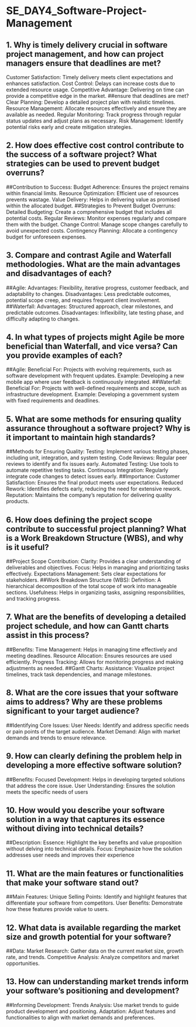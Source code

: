 # SE_DAY4_Software-Project-Management
## 1. Why is timely delivery crucial in software project management, and how can project managers ensure that deadlines are met?
Customer Satisfaction: Timely delivery meets client expectations and enhances satisfaction.
Cost Control: Delays can increase costs due to extended resource usage.
Competitive Advantage: Delivering on time can provide a competitive edge in the market.
##ensure that deadlines are met?
Clear Planning: Develop a detailed project plan with realistic timelines.
Resource Management: Allocate resources effectively and ensure they are available as needed.
Regular Monitoring: Track progress through regular status updates and adjust plans as necessary.
Risk Management: Identify potential risks early and create mitigation strategies.

## 2. How does effective cost control contribute to the success of a software project? What strategies can be used to prevent budget overruns?
##Contribution to Success:
Budget Adherence: Ensures the project remains within financial limits.
Resource Optimization: Efficient use of resources prevents wastage.
Value Delivery: Helps in delivering value as promised within the allocated budget.
##Strategies to Prevent Budget Overruns:
Detailed Budgeting: Create a comprehensive budget that includes all potential costs.
Regular Reviews: Monitor expenses regularly and compare them with the budget.
Change Control: Manage scope changes carefully to avoid unexpected costs.
Contingency Planning: Allocate a contingency budget for unforeseen expenses.

## 3. Compare and contrast Agile and Waterfall methodologies. What are the main advantages and disadvantages of each?
##Agile:
Advantages: Flexibility, iterative progress, customer feedback, and adaptability to changes.
Disadvantages: Less predictable outcomes, potential scope creep, and requires frequent client involvement.
##Waterfall:
Advantages: Structured approach, clear milestones, and predictable outcomes.
Disadvantages: Inflexibility, late testing phase, and difficulty adapting to changes.

## 4. In what types of projects might Agile be more beneficial than Waterfall, and vice versa? Can you provide examples of each?
##Agile:
Beneficial For: Projects with evolving requirements, such as software development with frequent updates.
Example: Developing a new mobile app where user feedback is continuously integrated.
##Waterfall:
Beneficial For: Projects with well-defined requirements and scope, such as infrastructure development.
Example: Developing a government system with fixed requirements and deadlines.

## 5. What are some methods for ensuring quality assurance throughout a software project? Why is it important to maintain high standards?
##Methods for Ensuring Quality:
Testing: Implement various testing phases, including unit, integration, and system testing.
Code Reviews: Regular peer reviews to identify and fix issues early.
Automated Testing: Use tools to automate repetitive testing tasks.
Continuous Integration: Regularly integrate code changes to detect issues early.
##Importance:
Customer Satisfaction: Ensures the final product meets user expectations.
Reduced Rework: Identifies defects early, reducing the need for extensive rework.
Reputation: Maintains the company’s reputation for delivering quality products.

## 6. How does defining the project scope contribute to successful project planning? What is a Work Breakdown Structure (WBS), and why is it useful?
##Project Scope Contribution:
Clarity: Provides a clear understanding of deliverables and objectives.
Focus: Helps in managing and prioritizing tasks effectively.
Expectations Management: Sets clear expectations for stakeholders.
##Work Breakdown Structure (WBS):
Definition: A hierarchical decomposition of the total scope of work into manageable sections.
Usefulness: Helps in organizing tasks, assigning responsibilities, and tracking progress.

## 7. What are the benefits of developing a detailed project schedule, and how can Gantt charts assist in this process?
##Benefits:
Time Management: Helps in managing time effectively and meeting deadlines.
Resource Allocation: Ensures resources are used efficiently.
Progress Tracking: Allows for monitoring progress and making adjustments as needed.
##Gantt Charts:
Assistance: Visualize project timelines, track task dependencies, and manage milestones.

## 8. What are the core issues that your software aims to address? Why are these problems significant to your target audience?
##Identifying Core Issues:
User Needs: Identify and address specific needs or pain points of the target audience.
Market Demand: Align with market demands and trends to ensure relevance.

## 9. How can clearly defining the problem help in developing a more effective software solution?
##Benefits:
Focused Development: Helps in developing targeted solutions that address the core issue.
User Understanding: Ensures the solution meets the specific needs of users

## 10. How would you describe your software solution in a way that captures its essence without diving into technical details?
##Description:
Essence: Highlight the key benefits and value proposition without delving into technical details.
Focus: Emphasize how the solution addresses user needs and improves their experience

## 11. What are the main features or functionalities that make your software stand out?
##Main Features:
Unique Selling Points: Identify and highlight features that differentiate your software from competitors.
User Benefits: Demonstrate how these features provide value to users.

## 12. What data is available regarding the market size and growth potential for your software?
##Data:
Market Research: Gather data on the current market size, growth rate, and trends.
Competitive Analysis: Analyze competitors and market opportunities.

## 13. How can understanding market trends inform your software’s positioning and development?
##Informing Development:
Trends Analysis: Use market trends to guide product development and positioning.
Adaptation: Adjust features and functionalities to align with market demands and preferences.

